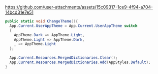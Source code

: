 

https://github.com/user-attachments/assets/15c09317-1ce9-4f94-a704-14bcd31e7e51

```csharp
public static void ChangeTheme(){
  App.Current.UserAppTheme = App.Current.UserAppTheme switch
  {
    AppTheme.Dark => AppTheme.Light,
    AppTheme.Light => AppTheme.Dark,
    _ => AppTheme.Light
  };
  
  App.Current.Resources.MergedDictionaries.Clear();
  App.Current.Resources.MergedDictionaries.Add(AppStyles.Default);
}
```
